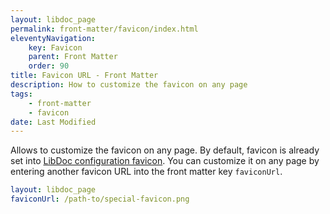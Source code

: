 ```yaml
---
layout: libdoc_page
permalink: front-matter/favicon/index.html
eleventyNavigation:
    key: Favicon
    parent: Front Matter
    order: 90
title: Favicon URL - Front Matter
description: How to customize the favicon on any page
tags:
    - front-matter
    - favicon
date: Last Modified
---
```

Allows to customize the favicon on any page. By default, favicon is already set into [LibDoc configuration favicon](/content/configuration/favicon.md). You can customize it on any page by entering another favicon URL into the front matter key `faviconUrl`.

```yaml
layout: libdoc_page
faviconUrl: /path-to/special-favicon.png
```
